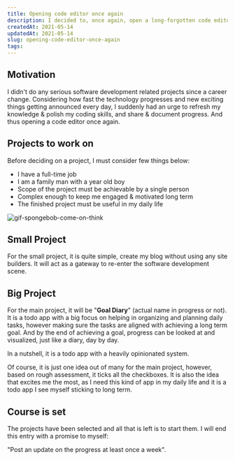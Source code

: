 ```yaml
---
title: Opening code editor once again
description: I decided to, once again, open a long-forgotten code editor on my laptop and start a project to refresh my knowledge & polish my coding skills, and along the way share & document progress.
createdAt: 2021-05-14
updatedAt: 2021-05-14
slug: opening-code-editor-once-again
tags: 
---
```


## Motivation

I didn't do any serious software development related projects since a career change. Considering how fast the technology progresses and new exciting things getting announced every day, I suddenly had an urge to refresh my knowledge & polish my coding skills, and share & document progress. And thus opening a code editor once again.

## Projects to work on

Before deciding on a project, I must consider few things below:

- I have a full-time job
- I am a family man with a year old boy
- Scope of the project must be achievable by a single person
- Complex enough to keep me engaged & motivated long term
- The finished project must be useful in my daily life

![gif-spongebob-come-on-think](https://media.giphy.com/media/l1KtVxGzuXc3eMOA0/giphy.gif)

## Small Project

For the small project, it is quite simple, create my blog without using any site builders. It will act as a gateway to re-enter the software development scene.

## Big Project

For the main project, it will be "**Goal Diary**" (actual name in progress or not). It is a todo app with a big focus on helping in organizing and planning daily tasks, however making sure the tasks are aligned with achieving a long term goal. And by the end of achieving a goal, progress can be looked at and visualized, just like a diary, day by day.

In a nutshell, it is a todo app with a heavily opinionated system.

Of course, it is just one idea out of many for the main project, however, based on rough assessment, it ticks all the checkboxes. It is also the idea that excites me the most, as I need this kind of app in my daily life and it is a todo app I see myself sticking to long term.

## Course is set

The projects have been selected and all that is left is to start them. I will end this entry with a promise to myself:

"Post an update on the progress at least once a week".
